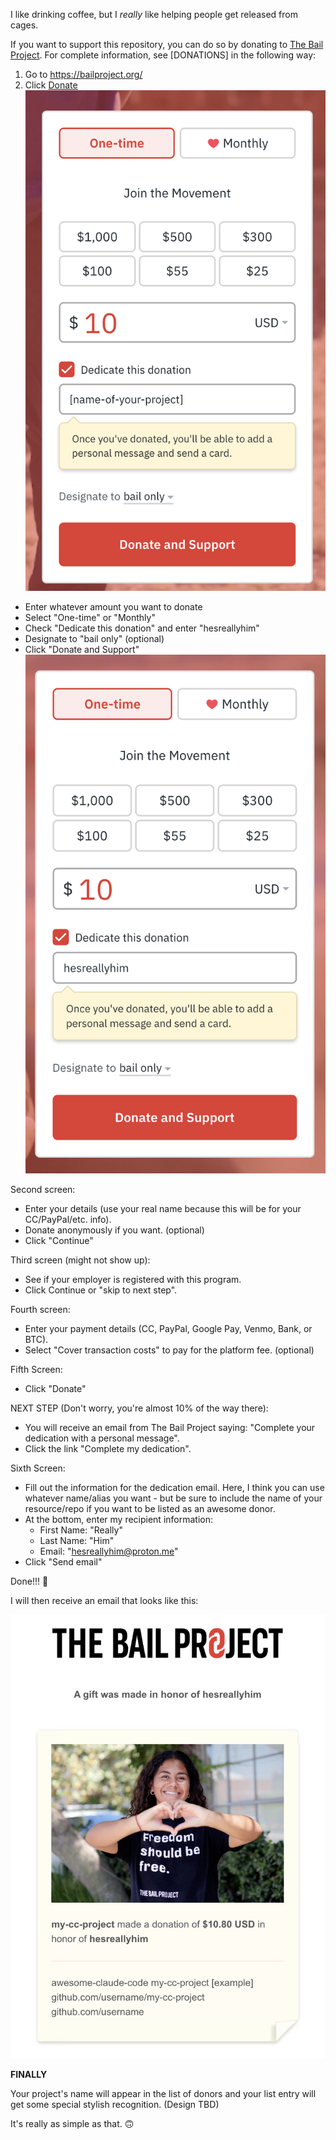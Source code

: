 I like drinking coffee, but I *really* like helping people get released from cages.

If you want to support this repository, you can do so by donating to [The Bail Project](https://bailproject.org/). For complete information, see [DONATIONS] in the following way:
1) Go to https://bailproject.org/
2) Click [Donate](https://bailproject.org/donate/)
![Donation Widget](../assets/bailproject-screenshot.png)
- Enter whatever amount you want to donate
- Select "One-time" or "Monthly"
- Check "Dedicate this donation" and enter "hesreallyhim"
- Designate to "bail only" (optional)
- Click "Donate and Support"
![Donation Widget](../assets/bailproject-donation-widget-01.png)

Second screen:
- Enter your details (use your real name because this will be for your CC/PayPal/etc. info).
- Donate anonymously if you want. (optional)
- Click "Continue"

Third screen (might not show up):
- See if your employer is registered with this program.
- Click Continue or "skip to next step".

Fourth screen:
- Enter your payment details (CC, PayPal, Google Pay, Venmo, Bank, or BTC).
- Select "Cover transaction costs" to pay for the platform fee. (optional)

Fifth Screen:
- Click "Donate"

NEXT STEP (Don't worry, you're almost 10% of the way there):
- You will receive an email from The Bail Project saying: "Complete your dedication with a personal message".
- Click the link "Complete my dedication".

Sixth Screen:
- Fill out the information for the dedication email. Here, I think you can use whatever name/alias you want - but be sure to include the name of your resource/repo if you want to be listed as an awesome donor.
- At the bottom, enter my recipient information:
    - First Name: "Really"
    - Last Name: "Him"
    - Email: "hesreallyhim@proton.me"
- Click "Send email"

Done!!! 🎉

I will then receive an email that looks like this:

![Dedication Email Received](../assets/bailproject-donation-received-email.png)

**FINALLY**

Your project's name will appear in the list of donors and your list entry will get some special stylish recognition. (Design TBD)

It's really as simple as that. 🙃
